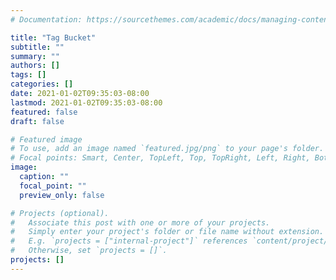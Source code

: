 ```yaml
---
# Documentation: https://sourcethemes.com/academic/docs/managing-content/

title: "Tag Bucket"
subtitle: ""
summary: ""
authors: []
tags: []
categories: []
date: 2021-01-02T09:35:03-08:00
lastmod: 2021-01-02T09:35:03-08:00
featured: false
draft: false

# Featured image
# To use, add an image named `featured.jpg/png` to your page's folder.
# Focal points: Smart, Center, TopLeft, Top, TopRight, Left, Right, BottomLeft, Bottom, BottomRight.
image:
  caption: ""
  focal_point: ""
  preview_only: false

# Projects (optional).
#   Associate this post with one or more of your projects.
#   Simply enter your project's folder or file name without extension.
#   E.g. `projects = ["internal-project"]` references `content/project/deep-learning/index.md`.
#   Otherwise, set `projects = []`.
projects: []
---
```

